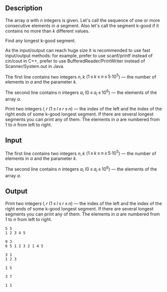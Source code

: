## Description

<div><p>The array <span class="tex-span"><i>a</i></span> with <span class="tex-span"><i>n</i></span> integers is given. Let's call the sequence of one or more consecutive elements in <span class="tex-span"><i>a</i></span> <span class="tex-font-style-tt">segment</span>. Also let's call the segment <span class="tex-font-style-it">k</span>-<span class="tex-font-style-tt">good</span> if it contains no more than <span class="tex-span"><i>k</i></span> different values.</p><p>Find any longest <span class="tex-font-style-it">k</span>-good segment.</p><p>As the input/output can reach huge size it is recommended to use fast input/output methods: for example, prefer to use <span class="tex-font-style-tt">scanf/printf</span> instead of <span class="tex-font-style-tt">cin/cout</span> in C++, prefer to use <span class="tex-font-style-tt">BufferedReader/PrintWriter</span> instead of <span class="tex-font-style-tt">Scanner/System.out</span> in <span class="tex-font-style-tt">Java</span>.</p></div><div class="input-specification"><p>The first line contains two integers <span class="tex-span"><i>n</i>, <i>k</i></span> (<span class="tex-span">1 ≤ <i>k</i> ≤ <i>n</i> ≤ 5·10<sup class="upper-index">5</sup></span>) — the number of elements in <span class="tex-span"><i>a</i></span> and the parameter <span class="tex-span"><i>k</i></span>.</p><p>The second line contains <span class="tex-span"><i>n</i></span> integers <span class="tex-span"><i>a</i><sub class="lower-index"><i>i</i></sub></span> (<span class="tex-span">0 ≤ <i>a</i><sub class="lower-index"><i>i</i></sub> ≤ 10<sup class="upper-index">6</sup></span>) — the elements of the array <span class="tex-span"><i>a</i></span>.</p></div><div class="output-specification"><p>Print two integers <span class="tex-span"><i>l</i>, <i>r</i></span> (<span class="tex-span">1 ≤ <i>l</i> ≤ <i>r</i> ≤ <i>n</i></span>) — the index of the left and the index of the right ends of some <span class="tex-font-style-it">k</span>-good longest segment. If there are several longest segments you can print any of them. The elements in <span class="tex-span"><i>a</i></span> are numbered from <span class="tex-span">1</span> to <span class="tex-span"><i>n</i></span> from left to right.</p></div>

## Input

<p>The first line contains two integers <span class="tex-span"><i>n</i>, <i>k</i></span> (<span class="tex-span">1 ≤ <i>k</i> ≤ <i>n</i> ≤ 5·10<sup class="upper-index">5</sup></span>) — the number of elements in <span class="tex-span"><i>a</i></span> and the parameter <span class="tex-span"><i>k</i></span>.</p><p>The second line contains <span class="tex-span"><i>n</i></span> integers <span class="tex-span"><i>a</i><sub class="lower-index"><i>i</i></sub></span> (<span class="tex-span">0 ≤ <i>a</i><sub class="lower-index"><i>i</i></sub> ≤ 10<sup class="upper-index">6</sup></span>) — the elements of the array <span class="tex-span"><i>a</i></span>.</p>

## Output

<p>Print two integers <span class="tex-span"><i>l</i>, <i>r</i></span> (<span class="tex-span">1 ≤ <i>l</i> ≤ <i>r</i> ≤ <i>n</i></span>) — the index of the left and the index of the right ends of some <span class="tex-font-style-it">k</span>-good longest segment. If there are several longest segments you can print any of them. The elements in <span class="tex-span"><i>a</i></span> are numbered from <span class="tex-span">1</span> to <span class="tex-span"><i>n</i></span> from left to right.</p>





```input1
5 5
1 2 3 4 5

```




```input2
9 3
6 5 1 2 3 2 1 4 5

```




```input3
3 1
1 2 3

```




```output1
1 5

```




```output2
3 7

```




```output3
1 1

```


